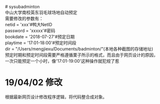 <div># sysubadminton</div><div>中山大学南校英东羽毛球场地自动预定</div><div>需要修改的参数有：</div><div>netid = 'xxx'#鸭大NetID</div><div>password = 'xxxxx'#密码</div><div>bookdate = '2018-07-27'#预定日期</div><div>playtime = '17:01-18:00'#预定时间段</div><div>dir = "/Users/mengjiexu/Documents/badminton/"(本地各种截图的存储地址)</div><div>预定时期和预定时间段需要严格遵循栗子所示的格式，而且由于网页设计的原因，一次只能预定一个小时，像'17:01-19:00'这种操作就犯规了惹</div>

# 19/04/02 修改
根据最新网页设计修改程序逻辑，将代码整合成对象。
